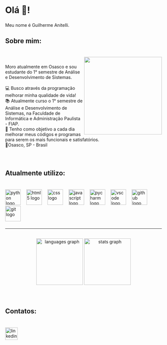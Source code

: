 <h1 align="left">Olá 👋!</h1>

###

<p align="left">Meu nome é Guilherme Anitelli.</p>

###

<h2 align="left">Sobre mim:</h2>

###

<br clear="both">

<img align="right" height="250" src="https://cdn.pixabay.com/photo/2016/12/26/08/41/coding-1931667_1280.png"  />

###

<p align="left">Moro atualmente em Osasco e sou estudante do 1° semestre de Análise e Desenvolvimento de Sistemas.<br><br>💻 Busco através da programação melhorar minha qualidade de vida!<br>📚 Atualmente curso o 1° semestre de Análise e Desenvolvimento de Sistemas, na Faculdade de Informática e Administração Paulista - FIAP. <br>🎯 Tenho como objetivo a cada dia melhorar meus códigos e programas para serem os mais funcionais e satisfatórios.<br>📍Osasco, SP - Brasil</p>

###

<br clear="both">

<h2 align="left">Atualmente utilizo:</h2>

###

<br clear="both">

<div align="left">
  <img src="https://skillicons.dev/icons?i=py" height="50" alt="python logo"  />
  <img width="10" />
  <img src="https://skillicons.dev/icons?i=html" height="50" alt="html5 logo"  />
  <img width="10" />
  <img src="https://skillicons.dev/icons?i=css" height="50" alt="css logo"  />
  <img width="10" />
  <img src="https://cdn.simpleicons.org/javascript/F7DF1E" height="50" alt="javascript logo"  />
  <img width="10" />
  <img src="https://skillicons.dev/icons?i=pycharm" height="50" alt="pycharm logo"  />
  <img width="10" />
  <img src="https://skillicons.dev/icons?i=vscode" height="50" alt="vscode logo"  />
  <img width="10" />
  <img src="https://skillicons.dev/icons?i=github" height="50" alt="github logo"  />
  <img width="10" />
  <img src="https://skillicons.dev/icons?i=git" height="50" alt="git logo"  />
</div>

###
------
<br clear="both">

<div align="center">
  <img src="https://github-readme-stats.vercel.app/api/top-langs?username=guilhermeanitelli&locale=pt-br&hide_title=false&layout=compact&card_width=320&langs_count=5&theme=radical&hide_border=false&order=2" height="150" alt="languages graph" /> 
  <img src="https://github-readme-stats.vercel.app/api?username=guilhermeanitelli&hide_title=false&hide_rank=false&show_icons=true&include_all_commits=true&count_private=true&disable_animations=false&theme=radical&locale=pt-br&hide_border=false&order=1" height="150" alt="stats graph"  />
</div>

###

<br clear="both">

<h2 align="left">Contatos:</h2>

###

<br clear="both">

<div align="left">
  <a href="https://linkedin.com/in/guilherme-anitelli" target="_blank">
    <img src="https://img.shields.io/static/v1?message=LinkedIn&logo=linkedin&label=&color=0077B5&logoColor=white&labelColor=&style=for-the-badge" height="40" alt="linkedin logo"  />
  </a>
</div>

###
